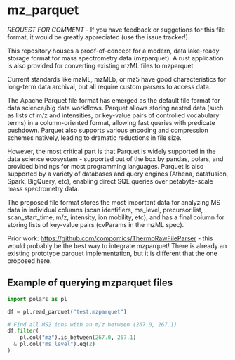 # mz_parquet

*REQUEST FOR COMMENT* - If you have feedback or suggetions for this file format, it would be greatly appreciated (use the issue tracker!).

This repository houses a proof-of-concept for a modern, data lake-ready storage format for mass spectrometry data (mzparquet). A rust application is also provided for converting existing mzML files to mzparquet

Current standards like mzML, mzMLb, or mz5 have good characteristics for long-term data archival, but all require custom parsers to access data.

The Apache Parquet file format has emerged as the default file format for data science/big data workflows. Parquet allows storing nested data (such as lists of m/z and intensities, or key-value pairs of controlled vocabulary terms) in a column-oriented format, allowing fast queries with predicate pushdown. Parquet also supports various encoding and compression schemes natively, leading to dramatic reductions in file size.

However, the most critical part is that Parquet is widely supported in the data science ecosystem - supported out of the box by pandas, polars, and provided bindings for most programming languages. Parquet is also supported by a variety of databases and query engines (Athena, datafusion, Spark, BigQuery, etc), enabling direct SQL queries over petabyte-scale mass spectrometry data.

The proposed file format stores the most important data for analyzing MS data in individual columns (scan identifiers, ms_level, precursor list, scan_start_time, m/z, intensity, ion mobility, etc), and has a final column for storing lists of key-value pairs (cvParams in the mzML spec).


Prior work: https://github.com/compomics/ThermoRawFileParser - this would probably be the best way to integrate mzparquet! There is already an existing prototype parquet implementation, but it is different that the one proposed here.

## Example of querying mzparquet files

```py
import polars as pl

df = pl.read_parquet("test.mzparquet")

# Find all MS2 ions with an m/z between (267.0, 267.1)
df.filter(
    pl.col("mz").is_between(267.0, 267.1)
  & pl.col("ms_level").eq(2)
)
```
